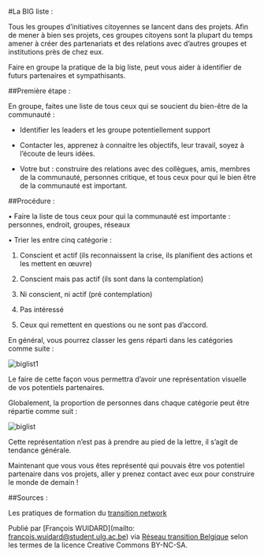#La BIG liste : 

Tous les groupes d’initiatives citoyennes se lancent dans des projets. Afin de mener à bien ses projets, ces groupes citoyens sont la plupart du temps amener à créer des partenariats et des relations avec d’autres groupes et institutions près de chez eux. 

Faire en groupe la pratique de la big liste, peut vous aider à identifier de futurs partenaires et sympathisants. 

##Première étape : 

En groupe, faites une liste de tous ceux qui se soucient du bien-être de la communauté : 

-	Identifier les leaders et les groupe potentiellement support 

-	Contacter les, apprenez à connaitre les objectifs, leur travail, soyez à l’écoute de leurs idées.

-	Votre but : construire des relations avec des collègues, amis, membres de la communauté, personnes critique, et tous ceux pour qui le bien être de la communauté est important. 

##Procédure : 

•	Faire la liste de tous ceux pour qui la communauté est importante : personnes, endroit, groupes, réseaux

•	Trier les entre cinq catégorie : 

1)	Conscient et actif (ils reconnaissent la crise, ils planifient des actions et les mettent en œuvre)

2)	Conscient mais pas actif (ils sont dans la contemplation) 

3)	Ni conscient, ni actif (pré contemplation) 

4)	Pas intéressé

5)	Ceux qui remettent en questions ou ne sont pas d’accord. 

En général, vous pourrez classer les gens réparti dans les catégories comme suite : 

![biglist1](https://lh3.googleusercontent.com/SGpWJ4ply7OdwMLu3V25SXkeZjwrIU9-WpowDzsUcw=w370-h207-p-no)

Le faire de cette façon vous permettra d’avoir une représentation visuelle de vos potentiels partenaires. 

Globalement, la proportion de personnes dans chaque catégorie peut être répartie comme suit : 

![biglist](https://lh3.googleusercontent.com/aOSyRaTZ-LtAPTGfsoE5_mfUNmfzejxSnDUQnKX2vw=w325-h207-p-no)

Cette représentation n’est pas à prendre au pied de la lettre, il s’agit de tendance générale. 

Maintenant que vous vous êtes représenté qui pouvais être vos potentiel partenaire dans vos projets, aller y prenez contact avec eux pour construire le monde de demain ! 

##Sources : 

Les pratiques de formation du [transition network](https://www.transitionnetwork.org/)

Publié par [François WUIDARD](mailto: francois.wuidard@student.ulg.ac.be) via [Réseau transition Belgique]( http://www.reseautransition.be/) selon les termes de la licence Creative Commons BY-NC-SA. 
